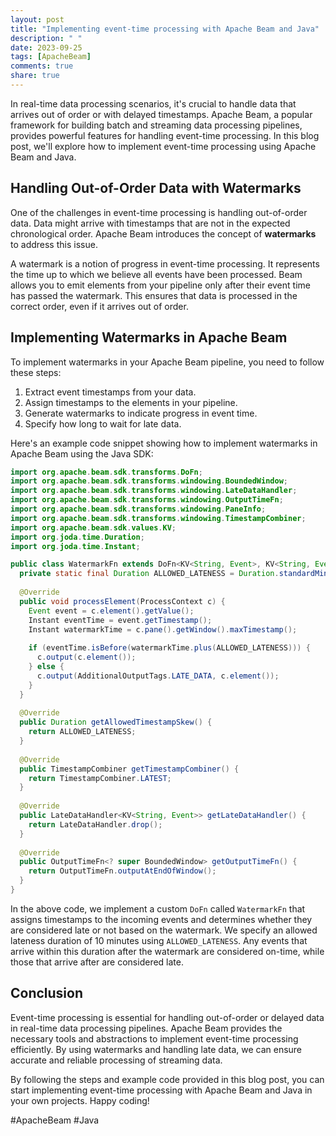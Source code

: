 ```yaml
---
layout: post
title: "Implementing event-time processing with Apache Beam and Java"
description: " "
date: 2023-09-25
tags: [ApacheBeam]
comments: true
share: true
---
```


In real-time data processing scenarios, it's crucial to handle data that arrives out of order or with delayed timestamps. Apache Beam, a popular framework for building batch and streaming data processing pipelines, provides powerful features for handling event-time processing. In this blog post, we'll explore how to implement event-time processing using Apache Beam and Java.

## Handling Out-of-Order Data with Watermarks

One of the challenges in event-time processing is handling out-of-order data. Data might arrive with timestamps that are not in the expected chronological order. Apache Beam introduces the concept of **watermarks** to address this issue.

A watermark is a notion of progress in event-time processing. It represents the time up to which we believe all events have been processed. Beam allows you to emit elements from your pipeline only after their event time has passed the watermark. This ensures that data is processed in the correct order, even if it arrives out of order.

## Implementing Watermarks in Apache Beam

To implement watermarks in your Apache Beam pipeline, you need to follow these steps:

1. Extract event timestamps from your data.
2. Assign timestamps to the elements in your pipeline.
3. Generate watermarks to indicate progress in event time.
4. Specify how long to wait for late data.

Here's an example code snippet showing how to implement watermarks in Apache Beam using the Java SDK:

```java
import org.apache.beam.sdk.transforms.DoFn;
import org.apache.beam.sdk.transforms.windowing.BoundedWindow;
import org.apache.beam.sdk.transforms.windowing.LateDataHandler;
import org.apache.beam.sdk.transforms.windowing.OutputTimeFn;
import org.apache.beam.sdk.transforms.windowing.PaneInfo;
import org.apache.beam.sdk.transforms.windowing.TimestampCombiner;
import org.apache.beam.sdk.values.KV;
import org.joda.time.Duration;
import org.joda.time.Instant;

public class WatermarkFn extends DoFn<KV<String, Event>, KV<String, Event>> {
  private static final Duration ALLOWED_LATENESS = Duration.standardMinutes(10);
  
  @Override
  public void processElement(ProcessContext c) {
    Event event = c.element().getValue();
    Instant eventTime = event.getTimestamp();
    Instant watermarkTime = c.pane().getWindow().maxTimestamp();
    
    if (eventTime.isBefore(watermarkTime.plus(ALLOWED_LATENESS))) {
      c.output(c.element());
    } else {
      c.output(AdditionalOutputTags.LATE_DATA, c.element());
    }
  }
  
  @Override
  public Duration getAllowedTimestampSkew() {
    return ALLOWED_LATENESS;
  }
  
  @Override
  public TimestampCombiner getTimestampCombiner() {
    return TimestampCombiner.LATEST;
  }
  
  @Override
  public LateDataHandler<KV<String, Event>> getLateDataHandler() {
    return LateDataHandler.drop();
  }
  
  @Override
  public OutputTimeFn<? super BoundedWindow> getOutputTimeFn() {
    return OutputTimeFn.outputAtEndOfWindow();
  }
}
```

In the above code, we implement a custom `DoFn` called `WatermarkFn` that assigns timestamps to the incoming events and determines whether they are considered late or not based on the watermark. We specify an allowed lateness duration of 10 minutes using `ALLOWED_LATENESS`. Any events that arrive within this duration after the watermark are considered on-time, while those that arrive after are considered late.

## Conclusion

Event-time processing is essential for handling out-of-order or delayed data in real-time data processing pipelines. Apache Beam provides the necessary tools and abstractions to implement event-time processing efficiently. By using watermarks and handling late data, we can ensure accurate and reliable processing of streaming data.

By following the steps and example code provided in this blog post, you can start implementing event-time processing with Apache Beam and Java in your own projects. Happy coding!

#ApacheBeam #Java
